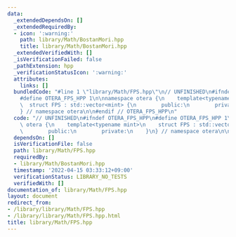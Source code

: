 ```yaml
---
data:
  _extendedDependsOn: []
  _extendedRequiredBy:
  - icon: ':warning:'
    path: library/Math/BostanMori.hpp
    title: library/Math/BostanMori.hpp
  _extendedVerifiedWith: []
  _isVerificationFailed: false
  _pathExtension: hpp
  _verificationStatusIcon: ':warning:'
  attributes:
    links: []
  bundledCode: "#line 1 \"library/Math/FPS.hpp\"\n// UNFINISHED\n#ifndef OTERA_FPS_HPP\n\
    #define OTERA_FPS_HPP 1\n\nnamespace otera {\n    template<typename mint>\n  \
    \  struct FPS : std::vector<mint> {\n        public:\n        private:\n    }\n\
    } // namespace otera\n\n#endif // OTERA_FPS_HPP\n"
  code: "// UNFINISHED\n#ifndef OTERA_FPS_HPP\n#define OTERA_FPS_HPP 1\n\nnamespace\
    \ otera {\n    template<typename mint>\n    struct FPS : std::vector<mint> {\n\
    \        public:\n        private:\n    }\n} // namespace otera\n\n#endif // OTERA_FPS_HPP"
  dependsOn: []
  isVerificationFile: false
  path: library/Math/FPS.hpp
  requiredBy:
  - library/Math/BostanMori.hpp
  timestamp: '2022-04-15 03:33:12+09:00'
  verificationStatus: LIBRARY_NO_TESTS
  verifiedWith: []
documentation_of: library/Math/FPS.hpp
layout: document
redirect_from:
- /library/library/Math/FPS.hpp
- /library/library/Math/FPS.hpp.html
title: library/Math/FPS.hpp
---
```

